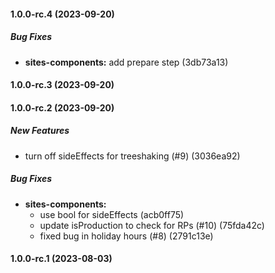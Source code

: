 #### 1.0.0-rc.4 (2023-09-20)

##### Bug Fixes

* **sites-components:**  add prepare step (3db73a13)

#### 1.0.0-rc.3 (2023-09-20)

#### 1.0.0-rc.2 (2023-09-20)

##### New Features

*  turn off sideEffects for treeshaking (#9) (3036ea92)

##### Bug Fixes

* **sites-components:**
  *  use bool for sideEffects (acb0ff75)
  *  update isProduction to check for RPs (#10) (75fda42c)
  *  fixed bug in holiday hours (#8) (2791c13e)

#### 1.0.0-rc.1 (2023-08-03)

